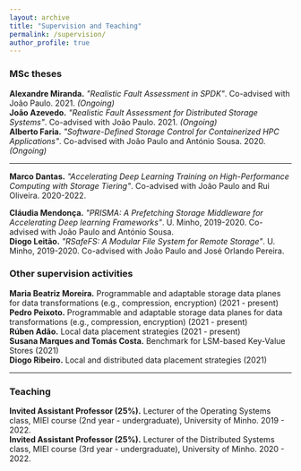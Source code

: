 ```yaml
---
layout: archive
title: "Supervision and Teaching" 
permalink: /supervision/
author_profile: true
---
```


### MSc theses
**Alexandre Miranda.** *"Realistic Fault Assessment in SPDK"*. Co-advised with João Paulo. 2021. *(Ongoing)*    
**João Azevedo.** *"Realistic Fault Assessment for Distributed Storage Systems"*. Co-advised with João Paulo. 2021. *(Ongoing)*    
**Alberto Faria.** *"Software-Defined Storage Control for Containerized HPC Applications"*. Co-advised with João Paulo and António Sousa. 2020. *(Ongoing)*    

***

**Marco Dantas.** *"Accelerating Deep Learning Training on High-Performance Computing with Storage Tiering"*. Co-advised with João Paulo and Rui Oliveira. 2020-2022.    
<!-- (20 out of 20) -->    
**Cláudia Mendonça.** *"PRISMA: A Prefetching Storage Middleware for Accelerating Deep learning Frameworks"*. U. Minho, 2019-2020. Co-advised with João Paulo and António Sousa.    
**Diogo Leitão.** *"RSafeFS: A Modular File System for Remote Storage"*. U. Minho, 2019-2020. Co-advised with João Paulo and José Orlando Pereira.     


### Other supervision activities
**Maria Beatriz Moreira.** Programmable and adaptable storage data planes for data transformations (e.g., compression, encryption) (2021 - present)     
**Pedro Peixoto.** Programmable and adaptable storage data planes for data transformations (e.g., compression, encryption) (2021 - present)     
**Rúben Adão.** Local data placement strategies (2021 - present)     
**Susana Marques and Tomás Costa.** Benchmark for LSM-based Key-Value Stores (2021)              
**Diogo Ribeiro.** Local and distributed data placement strategies (2021)    

***

### Teaching 
**Invited Assistant Professor (25%).** Lecturer of the Operating Systems class, MIEI course (2nd year - undergraduate), University of Minho. 2019 - 2022.    
**Invited Assistant Professor (25%).** Lecturer of the Distributed Systems class, MIEI course (3rd year - undergraduate), University of Minho. 2020 - 2022.    

